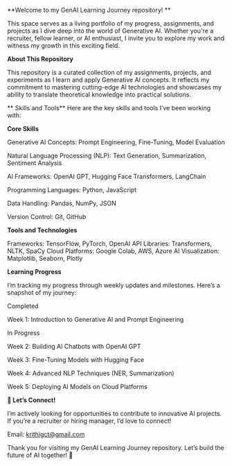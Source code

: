 **Welcome to my GenAI Learning Journey repository! **

  This space serves as a living portfolio of my progress, assignments, and projects as I dive deep into the world of Generative AI. Whether you're a recruiter, fellow learner, or AI enthusiast, I invite you to explore my work and witness my growth in this exciting field.
  
**About This Repository**

  This repository is a curated collection of my assignments, projects, and experiments as I learn and apply Generative AI concepts. It reflects my commitment to mastering cutting-edge AI technologies and showcases my ability to translate theoretical knowledge into practical solutions.
  
**   Skills and Tools**
Here are the key skills and tools I’ve been working with:

**Core Skills**

Generative AI Concepts: Prompt Engineering, Fine-Tuning, Model Evaluation

Natural Language Processing (NLP): Text Generation, Summarization, Sentiment Analysis

AI Frameworks: OpenAI GPT, Hugging Face Transformers, LangChain

Programming Languages: Python, JavaScript

Data Handling: Pandas, NumPy, JSON

Version Control: Git, GitHub

**Tools and Technologies**

Frameworks: TensorFlow, PyTorch, OpenAI API
Libraries: Transformers, NLTK, SpaCy
Cloud Platforms: Google Colab, AWS, Azure AI
Visualization: Matplotlib, Seaborn, Plotly

**Learning Progress**

I’m tracking my progress through weekly updates and milestones. Here’s a snapshot of my journey:


Completed

Week 1: Introduction to Generative AI and Prompt Engineering

In Progress

Week 2: Building AI Chatbots with OpenAI GPT

Week 3: Fine-Tuning Models with Hugging Face

Week 4: Advanced NLP Techniques (NER, Summarization)

Week 5: Deploying AI Models on Cloud Platforms


**🤝 Let’s Connect!**

I’m actively looking for opportunities to contribute to innovative AI projects. If you’re a recruiter or hiring manager, I’d love to connect!


Email: krithigct@gmail.com




Thank you for visiting my GenAI Learning Journey repository. Let’s build the future of AI together! 🚀
